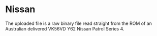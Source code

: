 # Nissan
The uploaded file is a raw binary file read straight from the ROM of an Australian delivered VK56VD Y62 Nissan Patrol Series 4.
